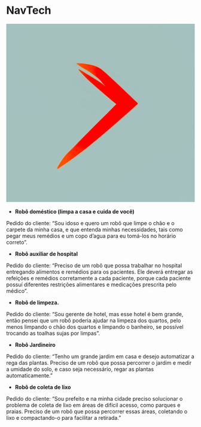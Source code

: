 # NavTech

<p align="center">
  <img src="image.png" alt="NavTech">
</p>

- **Robô doméstico (limpa a casa e cuida de você)**

Pedido do cliente: “Sou idoso e quero um robô que limpe o chão e o carpete da
minha casa, e que entenda minhas necessidades, tais como pegar meus
remédios e um copo d’agua para eu tomá-los no horário correto”.

- **Robô auxiliar de hospital**

Pedido do cliente: “Preciso de um robô que possa trabalhar no hospital
entregando alimentos e remédios para os pacientes. Ele deverá entregar as
refeições e remédios corretamente a cada paciente, porque cada paciente possuí
diferentes restrições alimentares e medicações prescrita pelo médico”.

- **Robô de limpeza.**

Pedido do cliente: “Sou gerente de hotel, mas esse hotel é bem grande, então
pensei que um robô poderia ajudar na limpeza dos quartos, pelo menos
limpando o chão dos quartos e limpando o banheiro, se possível trocando as
toalhas sujas por limpas”. 

- **Robô Jardineiro**

Pedido do cliente: “Tenho um grande jardim em casa e desejo automatizar a rega
das plantas. Preciso de um robô que possa percorrer o jardim e medir a umidade
do solo, e caso seja necessário, regar as plantas automaticamente.”

- **Robô de coleta de lixo**

Pedido do cliente: “Sou prefeito e na minha cidade preciso solucionar o
problema de coleta de lixo em áreas de difícil acesso, como parques e praias.
Preciso de um robô que possa percorrer essas áreas, coletando o lixo e
compactando-o para facilitar a retirada.”
